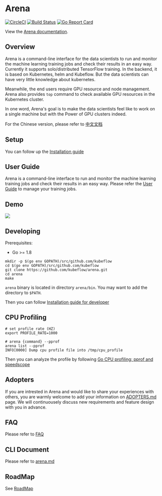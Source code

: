 # Arena

[![CircleCI](https://circleci.com/gh/kubeflow/arena.svg?style=svg)](https://circleci.com/gh/kubeflow/arena)
[![Build Status](https://travis-ci.org/kubeflow/arena.svg?branch=master)](https://travis-ci.org/kubeflow/arena) 
[![Go Report Card](https://goreportcard.com/badge/github.com/kubeflow/arena)](https://goreportcard.com/report/github.com/kubeflow/arena)

View the [Arena documentation](https://arena-docs.readthedocs.io/en/latest).

## Overview

Arena is a command-line interface for the data scientists to run and monitor the machine learning training jobs and check their results in an easy way. Currently it supports solo/distributed TensorFlow training. In the backend, it is based on Kubernetes, helm and Kubeflow. But the data scientists can have very little knowledge about kubernetes.

Meanwhile, the end users require GPU resource and node management. Arena also provides `top` command to check available GPU resources in the Kubernetes cluster.

In one word, Arena's goal is to make the data scientists feel like to work on a single machine but with the Power of GPU clusters indeed.

For the Chinese version, please refer to [中文文档](README_cn.md)

## Setup

You can follow up the [Installation guide](https://arena-docs.readthedocs.io/en/latest/installation)

## User Guide

Arena is a command-line interface to run and monitor the machine learning training jobs and check their results in an easy way. Please refer the [User Guide](https://arena-docs.readthedocs.io/en/latest/training) to manage your training jobs. 


## Demo

[![](demo.jpg)](http://cloud.video.taobao.com/play/u/2987821887/p/1/e/6/t/1/50210690772.mp4)


## Developing

Prerequisites:

- Go >= 1.8

```
mkdir -p $(go env GOPATH)/src/github.com/kubeflow
cd $(go env GOPATH)/src/github.com/kubeflow
git clone https://github.com/kubeflow/arena.git
cd arena
make
```

`arena` binary is located in directory `arena/bin`. You may want to add the directory to `$PATH`.

Then you can follow [Installation guide for developer](https://arena-docs.readthedocs.io/en/latest/installation)

## CPU Profiling

```
# set profile rate (HZ)
export PROFILE_RATE=1000

# arena {command} --pprof
arena list --pprof
INFO[0000] Dump cpu profile file into /tmp/cpu_profile
```

Then you can analyze the profile by following [Go CPU profiling: pprof and speedscope](https://coder.today/go-profiling-pprof-and-speedscope-b05b812cc429)


## Adopters

If you are intrested in Arena and would like to share your experiences with others, you are warmly welcome to add your information on [ADOPTERS.md](docs/about/ADOPTERS.md) page. We will continuousely discuss new requirements and feature design with you in advance.


## FAQ

Please refer to [FAQ](https://arena-docs.readthedocs.io/en/latest/faq)

## CLI Document

Please refer to [arena.md](docs/cli/arena.md)

## RoadMap

See [RoadMap](ROADMAP.md)
